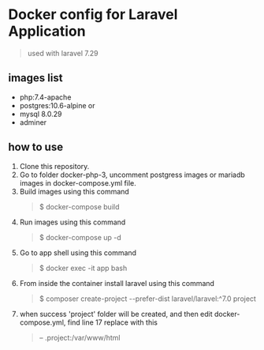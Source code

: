 # Docker config for Laravel Application

> used with laravel 7.29

## images list
<!-- - php:7.4-apache -->
- php:7.4-apache
- postgres:10.6-alpine or
- mysql 8.0.29
- adminer

## how to use

1. Clone this repository.
2. Go to folder docker-php-3, uncomment postgress images or mariadb images in docker-compose.yml file.
3. Build images using this command
   > $ docker-compose build
4. Run images using this command 
   > $ docker-compose up -d
5. Go to app shell using this command
   > $ docker exec -it app bash
6. From inside the container install laravel using this command
   > $ composer create-project --prefer-dist laravel/laravel:^7.0 project
7. when success 'project' folder will be created, and then edit docker-compose.yml, find line 17 replace with this
   > &ndash; .project:/var/www/html